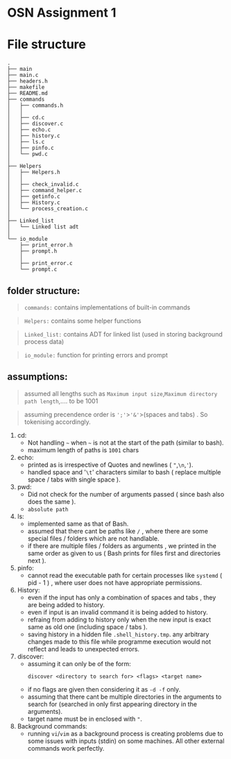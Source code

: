 # OSN Assignment 1
# File structure
```
.
├── main
├── main.c
├── headers.h
├── makefile
├── README.md
├── commands
│   ├── commands.h
│   │
│   ├── cd.c
│   ├── discover.c
│   ├── echo.c
│   ├── history.c
│   ├── ls.c
│   ├── pinfo.c
│   └── pwd.c
│
├── Helpers
│   ├── Helpers.h
│   │
│   ├── check_invalid.c
│   ├── command_helper.c
│   ├── getinfo.c
│   ├── History.c
│   └── process_creation.c
│
├── Linked_list
│   └── Linked list adt
│
└── io_module
    ├── print_error.h
    ├── prompt.h
    │
    ├── print_error.c
    └── prompt.c
```
## folder structure:
 > `commands:` contains implementations of built-in commands

 > `Helpers:` contains some helper functions 

 > `Linked_list:` contains ADT for linked list (used in storing background process data)

 > `io_module:` function for printing errors and prompt

## assumptions:
 > assumed all lengths such as  `Maximum input size`,`Maximum directory path length`,.... to be 1001

 > assuming precendence order is `';'`>`'&'`>(spaces and tabs) . So tokenising accordingly.

1. cd:
    * Not handling `~` when `~` is not at the start of the path (similar to bash).
    * maximum length of paths is `1001` chars
2. echo:
    * printed as is irrespective of  Quotes and newlines ( `"`,`\n`,`'`).
    * handled space and '`\t`' characters similar to bash ( replace multiple space / tabs with single space ).
3. pwd:
    * Did not check for the number of arguments passed ( since bash also does the same ).
    * `absolute path`
4. ls:
    * implemented same as that of Bash.
    * assumed that there cant be paths like `/` , where there are some special files / folders which are not handlable.
    * if there are multiple files / folders as arguments , we printed in the same order as given to us ( Bash prints for files first and directories next ).
5. pinfo:
    * cannot read the executable path for certain processes like `systemd` ( pid - 1 ) , where user does not have appropriate permissions.
6. History:
    * even if the input has only a combination of spaces and tabs , they are being added to history.
    * even if input is an invalid command it is being added to history.
    * refraing from adding to history only when the new input is exact same as old one (including space / tabs ).
    * saving history in a hidden file `.shell_history.tmp`. any arbitrary changes made to this file while programme execution would not reflect and leads to unexpected errors.
7. discover:
    * assuming it can only be of the form:
        ```
        discover <directory to search for> <flags> <target name>
        ```
    * if no flags are given then considering it as `-d -f` only.
    * assuming that there cant be multiple directories in the arguments to search for 
    (searched in only first appearing directory in the arguments).
    * target name must be in enclosed with `"`.
8. Background commands:
    * running `vi`/`vim` as a background process is creating problems due to some issues with inputs (stdin) on some machines. All other external commands work perfectly.